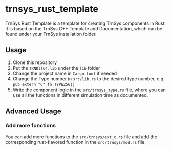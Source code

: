 
# trnsys_rust_template

TrnSys Rust Template is a template for creating TrnSys components in Rust. 
It is based on the TrnSys C++ Template and Documentation, which can be found under your TrnSys installation folder.

## Usage

1. Clone this repository
2. Put the `TRNDll64.lib` under the `lib` folder
3. Change the project name in `Cargo.toml` if needed
4. Change the Type number in `src/lib.rs` to the desired type number, e.g. \
`pub extern "C" fn TYPE256()`
5. Write the component logic in the `src/trnsys_type.rs` file, where you can use all the functions in different simulation time as documented.

## Advanced Usage

### Add more functions
You can add more functions to the `src/trnsys/ext_c.rs` file and add the corresponding rust-flavored function in the `src/trnsys/mod.rs` file.